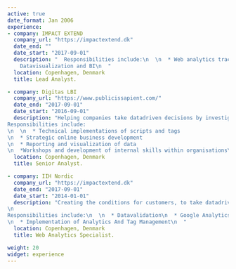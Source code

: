 ```yaml
---
active: true
date_format: Jan 2006
experience:
- company: IMPACT EXTEND
  company_url: "https://impactextend.dk"
  date_end: ""
  date_start: "2017-09-01"
  description: "  Responsibilities include:\n  \n  * Web analytics tracking\n  * Data Pipelines\n  * Statistical research\n  *
    Datavisualization and BI\n  "
  location: Copenhagen, Denmark
  title: Lead Analyst.

- company: Digitas LBI
  company_url: "https://www.publicissapient.com/"
  date_end: "2017-09-01"
  date_start: "2016-09-01"
  description: "Helping companies take datadriven decisions by investigating their Key Business Objectives and converting them to KPI’s.
Responsibilities include: 
\n  \n  * Technical implementations of scripts and tags
\n  * Strategic online business development
\n  * Reporting and visualization of data
\n  *Workshops and development of internal skills within organisations\n  "
  location: Copenhagen, Denmark
  title: Senior Analyst.

- company: IIH Nordic
  company_url: "https://impactextend.dk"
  date_end: "2017-09-01"
  date_start: "2014-01-01"
  description: "Creating the conditions for customers, to take datadriven decisions. This is done by ensuring that the data can be trusted, segmented to the individual who has to take decisions in a company, and most important of all: Make sure that the KPI’s that is being measured, makes sense in helping the company grow. This is done by measuring conversion points that shows how the company is performing, as well as giving an insight into the users journey with the company.
\n
Responsibilities include:\n  \n  * Datavalidation\n  * Google Analytics master class training\n  * Implementation of Analytics And Tag Management
\n  * Implementation of Analytics And Tag Management\n  "
  location: Copenhagen, Denmark
  title: Web Analytics Specialist.

weight: 20
widget: experience
---
```

